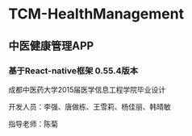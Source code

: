 # TCM-HealthManagement

## 中医健康管理APP

### 基于React-native框架 0.55.4版本

成都中医药大学2015届医学信息工程学院毕业设计

开发人员：李强、唐做栋、王雪莉、杨佳丽、韩晴敏

指导老师：陈菊
